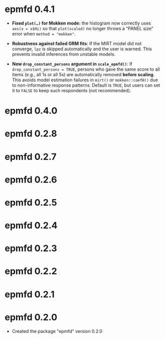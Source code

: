 # epmfd 0.4.1

-   **Fixed `plot(…)` for Mokken mode:** the histogram now correctly uses `aes(x = x$Hi)` so that `plot(scaled)` no longer throws a “PANEL size” error when `method = "mokken"`.

-   **Robustness against failed GRM fits**: If the MIRT model did not converge, `lpz` is skipped automatically and the user is warned. This prevents invalid inferences from unstable models.

-   **New `drop_constant_persons` argument in `scale_epmfd()`**: If `drop_constant_persons = TRUE`, persons who gave the same score to all items (e.g., all 1s or all 5s) are automatically removed **before scaling**. This avoids model estimation failures in `mirt()` or `mokken::coefH()` due to non-informative response patterns. Default is `TRUE`, but users can set it to `FALSE` to keep such respondents (not recommended).

# epmfd 0.4.0

# epmfd 0.2.8

# epmfd 0.2.7

# epmfd 0.2.6

# epmfd 0.2.5

# epmfd 0.2.4

# epmfd 0.2.3

# epmfd 0.2.2

# epmfd 0.2.1

# epmfd 0.2.0

-   Created the package "epmfd" version 0.2.0
